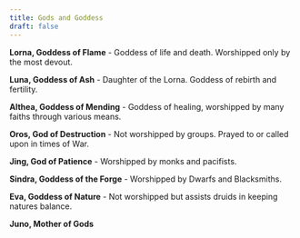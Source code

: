 ```yaml
---
title: Gods and Goddess
draft: false
---
```

**Lorna, Goddess of Flame** - Goddess of life and death. Worshipped only by the most devout.

**Luna, Goddess of Ash** - Daughter of the Lorna. Goddess of rebirth and fertility.

**Althea, Goddess of Mending** - Goddess of healing, worshipped by many faiths through various means.

**Oros, God of Destruction** - Not worshipped by groups. Prayed to or called upon in times of War.

**Jing, God of Patience** - Worshipped by monks and pacifists. 

**Sindra, Goddess of the Forge** - Worshipped by Dwarfs and Blacksmiths.

**Eva, Goddess of Nature** - Not worshipped but assists druids in keeping natures balance. 

**Juno, Mother of Gods**

